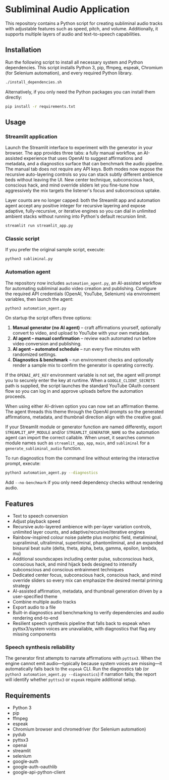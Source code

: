 # Subliminal Audio Application

This repository contains a Python script for creating subliminal audio tracks with adjustable features such as speed, pitch, and
 volume. Additionally, it supports multiple layers of audio and text-to-speech capabilities.

## Installation

Run the following script to install all necessary system and Python dependencies. This script installs Python 3, pip, ffmpeg,
espeak, Chromium (for Selenium automation), and every required Python library.

```bash
./install_dependencies.sh
```

Alternatively, if you only need the Python packages you can install them directly:

```bash
pip install -r requirements.txt
```

## Usage

### Streamlit application

Launch the Streamlit interface to experiment with the generator in your
browser. The app provides three tabs: a fully manual workflow, an AI-assisted
experience that uses OpenAI to suggest affirmations and metadata, and a
diagnostics surface that can benchmark the audio pipeline. The manual tab does
not require any API keys. Both modes now expose the recursive
auto-layering controls so you can stack subtly different ambience beds without
leaving the UI. New center technique, subconscious hack, conscious hack, and
mind override sliders let you fine-tune how aggressively the mix targets the
listener's focus and subconscious uptake.

Layer counts are no longer capped: both the Streamlit app and automation agent
accept any positive integer for recursive layering and expose adaptive,
fully-recursive, or iterative engines so you can dial in unlimited ambient
stacks without running into Python's default recursion limit.

```bash
streamlit run streamlit_app.py
```

### Classic script

If you prefer the original sample script, execute:

```bash
python3 subliminal.py
```

### Automation agent

The repository now includes `automation_agent.py`, an AI-assisted workflow for
automating subliminal audio video creation and publishing. Configure the
required API credentials (OpenAI, YouTube, Selenium) via environment variables,
then launch the agent:

```bash
python3 automation_agent.py
```

On startup the script offers three options:

1. **Manual generator (no AI agent)** – craft affirmations yourself, optionally
   convert to video, and upload to YouTube with your own metadata.
2. **AI agent – manual confirmation** – review each automated run before video
   conversion and publishing.
3. **AI agent – automated schedule** – run every five minutes with randomized
   settings.
4. **Diagnostics & benchmark** – run environment checks and optionally render a
   sample mix to confirm the generator is operating correctly.

If the `OPENAI_API_KEY` environment variable is not set, the agent will prompt
you to securely enter the key at runtime. When a `GOOGLE_CLIENT_SECRETS` path
is supplied, the script launches the standard YouTube OAuth consent flow so you
can log in and approve uploads before the automation proceeds.

When using either AI-driven option you can now set an affirmation theme. The
agent threads this theme through the OpenAI prompts so the generated
affirmations, metadata, and thumbnail direction align with the creative goal.

If your Streamlit module or generator function are named differently, export
`STREAMLIT_APP_MODULE` and/or `STREAMLIT_GENERATOR_NAME` so the automation agent
can import the correct callable. When unset, it searches common module names
such as `streamlit_app`, `app`, `main`, and `subliminal` for a
`generate_subliminal_audio` function.

To run diagnostics from the command line without entering the interactive
prompt, execute:

```bash
python3 automation_agent.py --diagnostics
```

Add `--no-benchmark` if you only need dependency checks without rendering audio.

## Features

- Text to speech conversion
- Adjust playback speed
- Recursive auto-layered ambience with per-layer variation controls,
  unlimited layer counts, and adaptive/recursive/iterative engines
- Rainbow-inspired colour noise palette plus morphic field, metaliminal,
  supraliminal, ultraliminal, superliminal, phantomliminal, and an expanded binaural beat suite (delta,
  theta, alpha, beta, gamma, epsilon, lambda, mu)
- Additional soundscapes including center pulse, subconscious hack, conscious
  hack, and mind hijack beds designed to intensify subconscious and conscious
  entrainment techniques
- Dedicated center focus, subconscious hack, conscious hack, and mind override
  sliders so every mix can emphasize the desired mental priming strategy
- AI-assisted affirmation, metadata, and thumbnail generation driven by a
  user-specified theme
- Combine multiple audio tracks
- Export audio to a file
- Built-in diagnostics and benchmarking to verify dependencies and audio
  rendering end-to-end
- Resilient speech synthesis pipeline that falls back to espeak when
  pyttsx3/system voices are unavailable, with diagnostics that flag any
  missing components

### Speech synthesis reliability

The generator first attempts to narrate affirmations with `pyttsx3`. When the
engine cannot emit audio—typically because system voices are missing—it
automatically falls back to the `espeak` CLI. Run the diagnostics tab (or
`python3 automation_agent.py --diagnostics`) if narration fails; the report will
identify whether `pyttsx3` or `espeak` require additional setup.

## Requirements

- Python 3
- pip
- ffmpeg
- espeak
- Chromium browser and chromedriver (for Selenium automation)
- pydub
- pyttsx3
- openai
- streamlit
- selenium
- google-auth
- google-auth-oauthlib
- google-api-python-client
